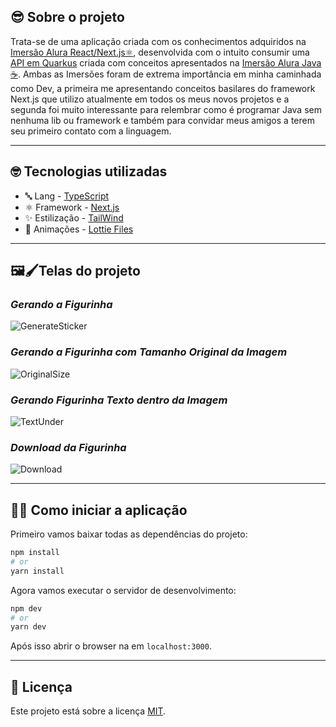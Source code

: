 ## 😎 Sobre o projeto

Trata-se de uma aplicação criada com os conhecimentos adquiridos na [Imersão Alura React/Next.js⚛️](https://github.com/alura-challenges/aluraquiz-base), desenvolvida com o intuito consumir uma [API em Quarkus](https://github.com/Sandrolaxx/imersao-alura-java-quarkus) criada com conceitos apresentados na [Imersão Alura Java☕](https://github.com/Sandrolaxx/imersao-alura-java). Ambas as Imersões foram de extrema importância em minha caminhada como Dev, a primeira me apresentando conceitos basilares do framework Next.js que utilizo atualmente em todos os meus novos projetos e a segunda foi muito interessante para relembrar como é programar Java sem nenhuma lib ou framework e também para convidar meus amigos a terem seu primeiro contato com a linguagem.

---

## 🤓 Tecnologias utilizadas

* 🔤 Lang - [TypeScript](https://www.typescriptlang.org/)
* ⚛️ Framework - [Next.js](https://nextjs.org/)
* ✨ Estilização - [TailWind](https://tailwindcss.com/)
* 🤯 Animações - [Lottie Files](https://lottiefiles.com/)

---

## 🖼🖌Telas do projeto

###  *Gerando a Figurinha*
![GenerateSticker](https://user-images.githubusercontent.com/61207420/182042472-65459bb3-be27-4d4e-87c5-2e697dbf24b4.gif)

###  *Gerando a Figurinha com Tamanho Original da Imagem*
![OriginalSize](https://user-images.githubusercontent.com/61207420/182042468-e86883e4-36e1-450a-bded-5f3772af781a.gif)

###  *Gerando Figurinha Texto dentro da Imagem*
![TextUnder](https://user-images.githubusercontent.com/61207420/182042471-5ed2f9fd-5209-44d5-9d72-daba8836e22c.gif)

###  *Download da Figurinha*
![Download](https://user-images.githubusercontent.com/61207420/182042413-9b1470b7-eb19-48cb-860b-262e6644fde7.gif)

---

## 🧑‍💻 Como iniciar a aplicação

Primeiro vamos baixar todas as dependências do projeto:

```bash
npm install
# or
yarn install
```

Agora vamos executar o servidor de desenvolvimento:

```bash
npm dev
# or
yarn dev
```

Após isso abrir o browser na em `localhost:3000`.

---

## 📃 Licença

Este projeto está sobre a licença [MIT](LICENSE).